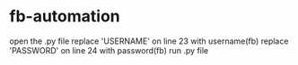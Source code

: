 # fb-automation
open the .py file
replace 'USERNAME' on line 23 with username(fb)
replace 'PASSWORD' on line 24 with password(fb)
run .py file
